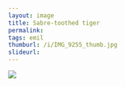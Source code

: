```yaml
---
layout: image
title: Sabre-toothed tiger
permalink: 
tags: emil
thumburl: /i/IMG_9255_thumb.jpg
slideurl: 
---
```


![]({{site.url}}/i/IMG_9255.jpg)



